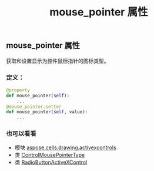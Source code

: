 ﻿---
title: mouse_pointer 属性
second_title: Aspose.Cells for Python via .NET API 参考资料
description:
type: docs
weight: 230
url: /zh/python-net/aspose.cells.drawing.activexcontrols/radiobuttonactivexcontrol/mouse_pointer/
is_root: false
---
## mouse_pointer 属性

获取和设置显示为控件鼠标指针的图标类型。
### 定义：
```python
@property
def mouse_pointer(self):
    ...
@mouse_pointer.setter
def mouse_pointer(self, value):
    ...
```

### 也可以看看
* 模块 [aspose.cells.drawing.activexcontrols](../../)
* 类 [ControlMousePointerType](/cells/zh/python-net/aspose.cells.drawing.activexcontrols/controlmousepointertype)
* 类 [RadioButtonActiveXControl](/cells/zh/python-net/aspose.cells.drawing.activexcontrols/radiobuttonactivexcontrol)
